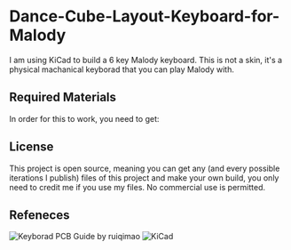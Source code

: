 # Dance-Cube-Layout-Keyboard-for-Malody

I am using KiCad to build a 6 key Malody keyboard. This is not a skin, it's a physical machanical keyborad that you can play Malody with.

## Required Materials

In order for this to work, you need to get:


## License

This project is open source, meaning you can get any (and every possible iterations I publish) files of this project and make your own build, you only need to credit me if you use my files. No commercial use is permitted.

## Refeneces

![Keyborad PCB Guide](https://github.com/ruiqimao/keyboard-pcb-guide) by ruiqimao
![KiCad](https://www.kicad.org)
